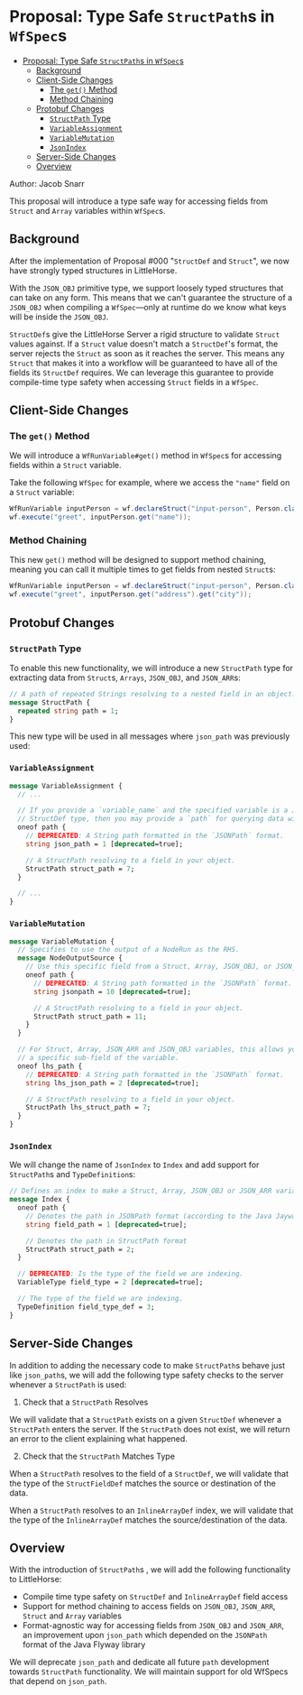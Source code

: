 # Proposal: Type Safe `StructPath`s in `WfSpec`s

- [Proposal: Type Safe `StructPath`s in `WfSpec`s](#proposal-type-safe-structpaths-in-wfspecs)
  - [Background](#background)
  - [Client-Side Changes](#client-side-changes)
    - [The `get()` Method](#the-get-method)
    - [Method Chaining](#method-chaining)
  - [Protobuf Changes](#protobuf-changes)
    - [`StructPath` Type](#structpath-type)
    - [`VariableAssignment`](#variableassignment)
    - [`VariableMutation`](#variablemutation)
    - [`JsonIndex`](#jsonindex)
  - [Server-Side Changes](#server-side-changes)
  - [Overview](#overview)

Author: Jacob Snarr

This proposal will introduce a type safe way for accessing fields from `Struct` and `Array` variables within `WfSpec`s.

## Background

After the implementation of Proposal #000 "`StructDef` and `Struct`", we now have strongly typed structures in LittleHorse.

With the `JSON_OBJ` primitive type, we support loosely typed structures that can take on any form. This means that we can't guarantee the structure of a `JSON_OBJ` when compiling a `WfSpec`—only at runtime do we know what keys will be inside the `JSON_OBJ`.

`StructDef`s give the LittleHorse Server a rigid structure to validate `Struct` values against. If a `Struct` value doesn't match a `StructDef`'s format, the server rejects the `Struct` as soon as it reaches the server. This means any `Struct` that makes it into a workflow will be guaranteed to have all of the fields its `StructDef` requires. We can leverage this guarantee to provide compile-time type safety when accessing `Struct` fields in a `WfSpec`.

## Client-Side Changes

### The `get()` Method

We will introduce a `WfRunVariable#get()` method in `WfSpec`s for accessing fields within a `Struct` variable.

Take the following `WfSpec` for example, where we access the `"name"` field on a `Struct` variable:

```java
WfRunVariable inputPerson = wf.declareStruct("input-person", Person.class);
wf.execute("greet", inputPerson.get("name"));
```

### Method Chaining

This new `get()` method will be designed to support method chaining, meaning you can call it multiple times to get fields from nested `Struct`s:

```java
WfRunVariable inputPerson = wf.declareStruct("input-person", Person.class);
wf.execute("greet", inputPerson.get("address").get("city"));
```

## Protobuf Changes

### `StructPath` Type

To enable this new functionality, we will introduce a new `StructPath` type for extracting data from `Struct`s, `Arrays`, `JSON_OBJ`, and `JSON_ARR`s:

```proto
// A path of repeated Strings resolving to a nested field in an object.
message StructPath {
  repeated string path = 1;
}
```

This new type will be used in all messages where `json_path` was previously used:

### `VariableAssignment`

```proto
message VariableAssignment {
  // ...

  // If you provide a `variable_name` and the specified variable is a JSON_OBJ, JSON_ARR, or
  // StructDef type, then you may provide a `path` for querying data within your object.
  oneof path {
    // DEPRECATED: A String path formatted in the `JSONPath` format.
    string json_path = 1 [deprecated=true];

    // A StructPath resolving to a field in your object.
    StructPath struct_path = 7;
  }

  // ...
}
```

### `VariableMutation`

```proto
message VariableMutation {
  // Specifies to use the output of a NodeRun as the RHS.
  message NodeOutputSource {
    // Use this specific field from a Struct, Array, JSON_OBJ, or JSON_ARR output
    oneof path {
      // DEPRECATED: A String path formatted in the `JSONPath` format.
      string jsonpath = 10 [deprecated=true];

      // A StructPath resolving to a field in your object.
      StructPath struct_path = 11;
    }
  }

  // For Struct, Array, JSON_ARR and JSON_OBJ variables, this allows you to optionally mutate
  // a specific sub-field of the variable.
  oneof lhs_path {
    // DEPRECATED: A String path formatted in the `JSONPath` format.
    string lhs_json_path = 2 [deprecated=true];

    // A StructPath resolving to a field in your object.
    StructPath lhs_struct_path = 7;
  }
}
```

### `JsonIndex`

We will change the name of `JsonIndex` to `Index` and add support for `StructPath`s and `TypeDefinition`s:

```proto
// Defines an index to make a Struct, Array, JSON_OBJ or JSON_ARR variable searchable over a path to a field.
message Index {
  oneof path {
    // Denotes the path in JSONPath format (according to the Java Jayway library) 
    string field_path = 1 [deprecated=true];

    // Denotes the path in StructPath format
    StructPath struct_path = 2;
  }

  // DEPRECATED: Is the type of the field we are indexing.
  VariableType field_type = 2 [deprecated=true];

  // The type of the field we are indexing.
  TypeDefinition field_type_def = 3;
}
```

## Server-Side Changes

In addition to adding the necessary code to make `StructPath`s behave just like `json_path`s, we will add the following type safety checks to the server whenever a `StructPath` is used:

1. Check that a `StructPath` Resolves

We will validate that a `StructPath` exists on a given `StructDef` whenever a `StructPath` enters the server. If the `StructPath` does not exist, we will return an error to the client explaining what happened.

2. Check that the `StructPath` Matches Type

When a `StructPath` resolves to the field of a `StructDef`, we will validate that the type of the `StructFieldDef` matches the source or destination of the data.

When a `StructPath` resolves to an `InlineArrayDef` index, we will validate that the type of the `InlineArrayDef` matches the source/destination of the data.

## Overview

With the introduction of `StructPath`s , we will add the following functionality to LittleHorse:

- Compile time type safety on `StructDef` and `InlineArrayDef` field access
- Support for method chaining to access fields on `JSON_OBJ`, `JSON_ARR`, `Struct` and `Array` variables
- Format-agnostic way for accessing fields from `JSON_OBJ` and `JSON_ARR`, an improvement upon `json_path` which depended on the `JSONPath` format of the Java Flyway library

We will deprecate `json_path` and dedicate all future `path` development towards `StructPath` functionality. We will maintain support for old WfSpecs that depend on `json_path`.